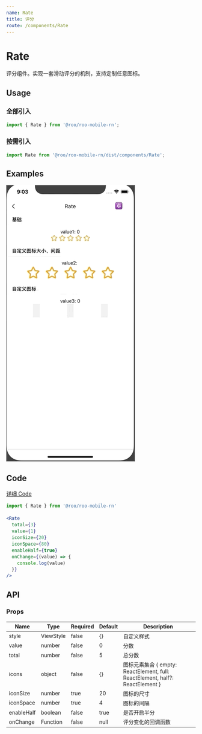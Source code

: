 ```yaml
---
name: Rate
title: 评分
route: /components/Rate
---
```


# Rate

评分组件。实现一套滑动评分的机制，支持定制任意图标。

## Usage

### 全部引入
```js
import { Rate } from '@roo/roo-mobile-rn';
```

### 按需引入
```js
import Rate from '@roo/roo-mobile-rn/dist/components/Rate';
```

## Examples
![image](../images/Rate/1.gif)

## Code
[详细 Code](https://github.com/Meituan-Dianping/beeshell/tree/master/examples/Rate/index.tsx)

```jsx
import { Rate } from '@roo/roo-mobile-rn'

<Rate
  total={3}
  value={1}
  iconSize={20}
  iconSpace={80}
  enableHalf={true}
  onChange={(value) => {
    console.log(value)
  }}
/>
```
## API

### Props

| Name | Type | Required | Default | Description |
| ---- | ---- | ---- | ---- | ---- |
| style | ViewStyle | false | {} | 自定义样式 |
| value | number | false | 0 | 分数 |
| total | number | false | 5 | 总分数 |
| icons | object | false | {} | 图标元素集合 { empty: ReactElement, full: ReactElement, half?: ReactElement }  |
| iconSize | number| true | 20 | 图标的尺寸 |
| iconSpace | number| true | 4 | 图标的间隔 |
| enableHalf | boolean | false | true | 是否开启半分 |
| onChange | Function | false | null | 评分变化的回调函数 |